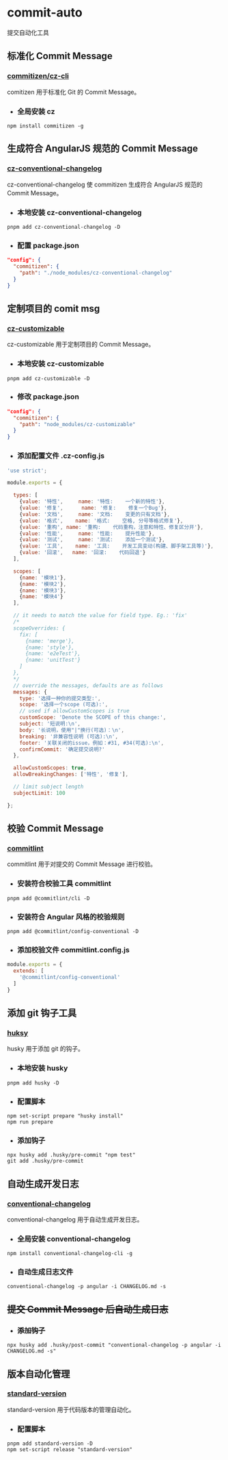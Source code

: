 # commit-auto

提交自动化工具

## 标准化 Commit Message

### [commitizen/cz-cli](https://github.com/commitizen/cz-cli)

comitizen 用于标准化 Git 的 Commit Message。

- ### 全局安装 cz

```
npm install commitizen -g
```

## 生成符合 AngularJS 规范的 Commit Message

### [cz-conventional-changelog](https://github.com/commitizen/cz-conventional-changelog)

cz-conventional-changelog 使 commitizen 生成符合 AngularJS 规范的 Commit Message。

- ### 本地安装 cz-conventional-changelog

```
pnpm add cz-conventional-changelog -D
```

- ### 配置 package.json

```json
"config": {
  "commitizen": {
    "path": "./node_modules/cz-conventional-changelog"
  }
}
```

## 定制项目的 comit msg

### [cz-customizable](https://github.com/leoforfree/cz-customizable)

cz-customizable 用于定制项目的 Commit Message。

- ### 本地安装 cz-customizable

```
pnpm add cz-customizable -D
```

- ### 修改 package.json

```json
"config": {
  "commitizen": {
    "path": "node_modules/cz-customizable"
  }
}
```

- ### 添加配置文件 .cz-config.js

```javascript
'use strict';

module.exports = {

  types: [
    {value: '特性',     name: '特性:    一个新的特性'},
    {value: '修复',      name: '修复:    修复一个Bug'},
    {value: '文档',     name: '文档:    变更的只有文档'},
    {value: '格式',    name: '格式:    空格, 分号等格式修复'},
    {value: '重构', name: '重构:    代码重构，注意和特性、修复区分开'},
    {value: '性能',     name: '性能:    提升性能'},
    {value: '测试',     name: '测试:    添加一个测试'},
    {value: '工具',    name: '工具:    开发工具变动(构建、脚手架工具等)'},
    {value: '回滚',   name: '回滚:    代码回退'}
  ],

  scopes: [
    {name: '模块1'},
    {name: '模块2'},
    {name: '模块3'},
    {name: '模块4'}
  ],

  // it needs to match the value for field type. Eg.: 'fix'
  /*
  scopeOverrides: {
    fix: [
      {name: 'merge'},
      {name: 'style'},
      {name: 'e2eTest'},
      {name: 'unitTest'}
    ]
  },
  */
  // override the messages, defaults are as follows
  messages: {
    type: '选择一种你的提交类型:',
    scope: '选择一个scope (可选):',
    // used if allowCustomScopes is true
    customScope: 'Denote the SCOPE of this change:',
    subject: '短说明:\n',
    body: '长说明，使用"|"换行(可选)：\n',
    breaking: '非兼容性说明 (可选):\n',
    footer: '关联关闭的issue，例如：#31, #34(可选):\n',
    confirmCommit: '确定提交说明?'
  },

  allowCustomScopes: true,
  allowBreakingChanges: ['特性', '修复'],

  // limit subject length
  subjectLimit: 100

};
```

## 校验 Commit Message

### [commitlint](https://github.com/conventional-changelog/commitlint)

commitlint 用于对提交的 Commit Message 进行校验。

- ### 安装符合校验工具 commitlint

```
pnpm add @commitlint/cli -D
```

- ### 安装符合 Angular 风格的校验规则

```
pnpm add @commitlint/config-conventional -D
```

- ### 添加校验文件 commitlint.config.js

```javascript
module.exports = {
  extends: [
    '@commitlint/config-conventional'
  ]
}
```

## 添加 git 钩子工具

### [huksy](https://github.com/typicode/husky)

husky 用于添加 git 的钩子。

- ### 本地安装 husky
```
pnpm add husky -D
```

- ### 配置脚本
```
npm set-script prepare "husky install"
npm run prepare
```

- ### 添加钩子
```
npx husky add .husky/pre-commit "npm test"
git add .husky/pre-commit
```

## 自动生成开发日志

### [conventional-changelog](https://github.com/conventional-changelog/conventional-changelog)

conventional-changelog 用于自动生成开发日志。

- ### 全局安装 conventional-changelog
```
npm install conventional-changelog-cli -g
```

- ### 自动生成日志文件
```
conventional-changelog -p angular -i CHANGELOG.md -s
```

## ~~提交 Commit Message 后自动生成日志~~

- ### ~~添加钩子~~
```
npx husky add .husky/post-commit "conventional-changelog -p angular -i CHANGELOG.md -s" 
```

## 版本自动化管理

### [standard-version](https://github.com/conventional-changelog/standard-version)
standard-version 用于代码版本的管理自动化。

- ### 配置脚本

```
pnpm add standard-version -D
npm set-script release "standard-version"
```

